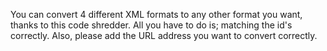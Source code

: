 You can convert 4 different XML formats to any other format you want, thanks to this code shredder. All you have to do is; matching the id's correctly. Also, please add the URL address you want to convert correctly.